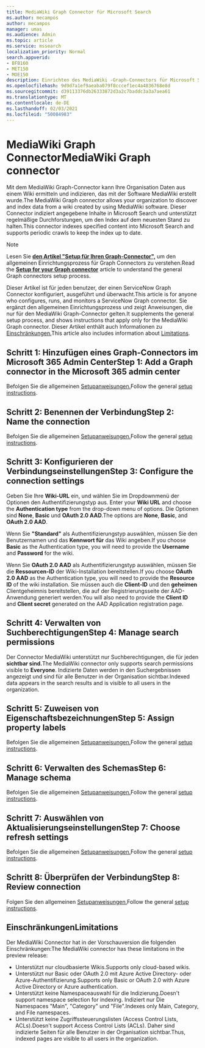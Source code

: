 ```yaml
---
title: MediaWiki Graph Connector für Microsoft Search
ms.author: mecampos
author: mecampos
manager: umas
ms.audience: Admin
ms.topic: article
ms.service: mssearch
localization_priority: Normal
search.appverid:
- BFB160
- MET150
- MOE150
description: Einrichten des MediaWiki -Graph-Connectors für Microsoft Search
ms.openlocfilehash: 9d9d7a1ef9aeaba079f8cccef1ec4a4836768e8d
ms.sourcegitcommit: d39113376db26333872d3a2c7baddc3a3a7aea61
ms.translationtype: MT
ms.contentlocale: de-DE
ms.lasthandoff: 02/03/2021
ms.locfileid: "50084983"
---
```

<!---Previous ms.author: monaray --->

# <a name="mediawiki-graph-connector"></a><span data-ttu-id="59c37-103">MediaWiki Graph Connector</span><span class="sxs-lookup"><span data-stu-id="59c37-103">MediaWiki Graph connector</span></span>

<span data-ttu-id="59c37-104">Mit dem MediaWiki Graph-Connector kann Ihre Organisation Daten aus einem Wiki ermitteln und indizieren, das mit der Software MediaWiki erstellt wurde.</span><span class="sxs-lookup"><span data-stu-id="59c37-104">The MediaWiki Graph connector allows your organization to discover and index data from a wiki created by using MediaWiki software.</span></span> <span data-ttu-id="59c37-105">Dieser Connector indiziert angegebene Inhalte in Microsoft Search und unterstützt regelmäßige Durchforstungen, um den Index auf dem neuesten Stand zu halten.</span><span class="sxs-lookup"><span data-stu-id="59c37-105">This connector indexes specified content into Microsoft Search and supports periodic crawls to keep the index up to date.</span></span>

> [!NOTE]
> <span data-ttu-id="59c37-106">Lesen Sie [**den Artikel "Setup für Ihren Graph-Connector",**](configure-connector.md) um den allgemeinen Einrichtungsprozess für Graph Connectors zu verstehen.</span><span class="sxs-lookup"><span data-stu-id="59c37-106">Read the [**Setup for your Graph connector**](configure-connector.md) article to understand the general Graph connectors setup process.</span></span>

<span data-ttu-id="59c37-107">Dieser Artikel ist für jeden benutzer, der einen ServiceNow Graph Connector konfiguriert, ausgeführt und überwacht.</span><span class="sxs-lookup"><span data-stu-id="59c37-107">This article is for anyone who configures, runs, and monitors a ServiceNow Graph connector.</span></span> <span data-ttu-id="59c37-108">Sie ergänzt den allgemeinen Einrichtungsprozess und zeigt Anweisungen, die nur für den MediaWiki Graph-Connector gelten.</span><span class="sxs-lookup"><span data-stu-id="59c37-108">It supplements the general setup process, and shows instructions that apply only for the MediaWiki Graph connector.</span></span> <span data-ttu-id="59c37-109">Dieser Artikel enthält auch Informationen zu [Einschränkungen.](#limitations)</span><span class="sxs-lookup"><span data-stu-id="59c37-109">This article also includes information about [Limitations](#limitations).</span></span>

<!---## Before you get started-->

<!---Insert "Before you get started" recommendations for this data source-->

## <a name="step-1-add-a-graph-connector-in-the-microsoft-365-admin-center"></a><span data-ttu-id="59c37-110">Schritt 1: Hinzufügen eines Graph-Connectors im Microsoft 365 Admin Center</span><span class="sxs-lookup"><span data-stu-id="59c37-110">Step 1: Add a Graph connector in the Microsoft 365 admin center</span></span>

<span data-ttu-id="59c37-111">Befolgen Sie die allgemeinen [Setupanweisungen.](https://docs.microsoft.com/microsoftsearch/configure-connector)</span><span class="sxs-lookup"><span data-stu-id="59c37-111">Follow the general [setup instructions](https://docs.microsoft.com/microsoftsearch/configure-connector).</span></span>
<!---If the above phrase does not apply, delete it and insert specific details for your data source that are different from general setup instructions.-->

## <a name="step-2-name-the-connection"></a><span data-ttu-id="59c37-112">Schritt 2: Benennen der Verbindung</span><span class="sxs-lookup"><span data-stu-id="59c37-112">Step 2: Name the connection</span></span>

<span data-ttu-id="59c37-113">Befolgen Sie die allgemeinen [Setupanweisungen.](https://docs.microsoft.com/microsoftsearch/configure-connector)</span><span class="sxs-lookup"><span data-stu-id="59c37-113">Follow the general [setup instructions](https://docs.microsoft.com/microsoftsearch/configure-connector).</span></span>
<!---If the above phrase does not apply, delete it and insert specific details for your data source that are different from general setup instructions.-->

## <a name="step-3-configure-the-connection-settings"></a><span data-ttu-id="59c37-114">Schritt 3: Konfigurieren der Verbindungseinstellungen</span><span class="sxs-lookup"><span data-stu-id="59c37-114">Step 3: Configure the connection settings</span></span>

<span data-ttu-id="59c37-115">Geben Sie Ihre **Wiki-URL** ein, und wählen Sie im Dropdownmenü der Optionen den Authentifizierungstyp aus. </span><span class="sxs-lookup"><span data-stu-id="59c37-115">Enter your **Wiki URL** and choose the **Authentication type** from the drop-down menu of options.</span></span> <span data-ttu-id="59c37-116">Die Optionen sind **None**, **Basic** und **OAuth 2.0 AAD**.</span><span class="sxs-lookup"><span data-stu-id="59c37-116">The options are **None**, **Basic**, and **OAuth 2.0 AAD**.</span></span>

<span data-ttu-id="59c37-117">Wenn Sie **"Standard"** als Authentifizierungstyp  auswählen, müssen Sie den Benutzernamen und das **Kennwort für** das Wiki angeben.</span><span class="sxs-lookup"><span data-stu-id="59c37-117">If you choose **Basic** as the Authentication type, you will need to provide the **Username** and **Password** for the wiki.</span></span>

<span data-ttu-id="59c37-118">Wenn Sie **OAuth 2.0 AAD** als Authentifizierungstyp auswählen, müssen Sie die **Ressourcen-ID** der Wiki-Installation bereitstellen.</span><span class="sxs-lookup"><span data-stu-id="59c37-118">If you choose **OAuth 2.0 AAD** as the Authentication type, you will need to provide the **Resource ID** of the wiki installation.</span></span> <span data-ttu-id="59c37-119">Sie müssen auch die **Client-ID** und den **geheimen** Clientgeheimnis bereitstellen, die auf der Registrierungsseite der AAD-Anwendung generiert werden.</span><span class="sxs-lookup"><span data-stu-id="59c37-119">You will also need to provide the **Client ID** and **Client secret** generated on the AAD Application registration page.</span></span>

## <a name="step-4-manage-search-permissions"></a><span data-ttu-id="59c37-120">Schritt 4: Verwalten von Suchberechtigungen</span><span class="sxs-lookup"><span data-stu-id="59c37-120">Step 4: Manage search permissions</span></span>

<span data-ttu-id="59c37-121">Der Connector MediaWiki unterstützt nur Suchberechtigungen, die für jeden **sichtbar sind.**</span><span class="sxs-lookup"><span data-stu-id="59c37-121">The MediaWiki connector only supports search permissions visible to **Everyone**.</span></span> <span data-ttu-id="59c37-122">Indizierte Daten werden in den Suchergebnissen angezeigt und sind für alle Benutzer in der Organisation sichtbar.</span><span class="sxs-lookup"><span data-stu-id="59c37-122">Indexed data appears in the search results and is visible to all users in the organization.</span></span>

## <a name="step-5-assign-property-labels"></a><span data-ttu-id="59c37-123">Schritt 5: Zuweisen von Eigenschaftsbezeichnungen</span><span class="sxs-lookup"><span data-stu-id="59c37-123">Step 5: Assign property labels</span></span>

<span data-ttu-id="59c37-124">Befolgen Sie die allgemeinen [Setupanweisungen.](https://docs.microsoft.com/microsoftsearch/configure-connector)</span><span class="sxs-lookup"><span data-stu-id="59c37-124">Follow the general [setup instructions](https://docs.microsoft.com/microsoftsearch/configure-connector).</span></span>
<!---If the above phrase does not apply, delete it and insert specific details for your data source that are different from general setup instructions.-->

## <a name="step-6-manage-schema"></a><span data-ttu-id="59c37-125">Schritt 6: Verwalten des Schemas</span><span class="sxs-lookup"><span data-stu-id="59c37-125">Step 6: Manage schema</span></span>

<span data-ttu-id="59c37-126">Befolgen Sie die allgemeinen [Setupanweisungen.](https://docs.microsoft.com/microsoftsearch/configure-connector)</span><span class="sxs-lookup"><span data-stu-id="59c37-126">Follow the general [setup instructions](https://docs.microsoft.com/microsoftsearch/configure-connector).</span></span>
<!---If the above phrase does not apply, delete it and insert specific details for your data source that are different from general setup instructions.-->

## <a name="step-7-choose-refresh-settings"></a><span data-ttu-id="59c37-127">Schritt 7: Auswählen von Aktualisierungseinstellungen</span><span class="sxs-lookup"><span data-stu-id="59c37-127">Step 7: Choose refresh settings</span></span>

<span data-ttu-id="59c37-128">Befolgen Sie die allgemeinen [Setupanweisungen.](https://docs.microsoft.com/microsoftsearch/configure-connector)</span><span class="sxs-lookup"><span data-stu-id="59c37-128">Follow the general [setup instructions](https://docs.microsoft.com/microsoftsearch/configure-connector).</span></span>
<!---If the above phrase does not apply, delete it and insert specific details for your data source that are different from general setup instructions.-->

## <a name="step-8-review-connection"></a><span data-ttu-id="59c37-129">Schritt 8: Überprüfen der Verbindung</span><span class="sxs-lookup"><span data-stu-id="59c37-129">Step 8: Review connection</span></span>

<span data-ttu-id="59c37-130">Folgen Sie den allgemeinen [Setupanweisungen.](https://docs.microsoft.com/microsoftsearch/configure-connector)</span><span class="sxs-lookup"><span data-stu-id="59c37-130">Follow the general [setup instructions](https://docs.microsoft.com/microsoftsearch/configure-connector).</span></span>
<!---If the above phrase does not apply, delete it and insert specific details for your data source that are different from general setup instructions.-->

<!---## Troubleshooting-->
<!---To be added-->

## <a name="limitations"></a><span data-ttu-id="59c37-131">Einschränkungen</span><span class="sxs-lookup"><span data-stu-id="59c37-131">Limitations</span></span>

<span data-ttu-id="59c37-132">Der MediaWiki Connector hat in der Vorschauversion die folgenden Einschränkungen:</span><span class="sxs-lookup"><span data-stu-id="59c37-132">The MediaWiki connector has these limitations in the preview release:</span></span>

* <span data-ttu-id="59c37-133">Unterstützt nur cloudbasierte Wikis.</span><span class="sxs-lookup"><span data-stu-id="59c37-133">Supports only cloud-based wikis.</span></span>
* <span data-ttu-id="59c37-134">Unterstützt nur Basic oder OAuth 2.0 mit Azure Active Directory- oder Azure-Authentifizierung.</span><span class="sxs-lookup"><span data-stu-id="59c37-134">Supports only Basic or OAuth 2.0 with Azure Active Directory or Azure authentication.</span></span>
* <span data-ttu-id="59c37-135">Unterstützt keine Namespaceauswahl für die Indizierung.</span><span class="sxs-lookup"><span data-stu-id="59c37-135">Doesn't support namespace selection for indexing.</span></span> <span data-ttu-id="59c37-136">Indiziert nur Die Namespaces "Main", "Category" und "File".</span><span class="sxs-lookup"><span data-stu-id="59c37-136">Indexes only Main, Category, and File namespaces.</span></span>
* <span data-ttu-id="59c37-137">Unterstützt keine Zugriffssteuerungslisten (Access Control Lists, ACLs).</span><span class="sxs-lookup"><span data-stu-id="59c37-137">Doesn't support Access Control Lists (ACLs).</span></span> <span data-ttu-id="59c37-138">Daher sind indizierte Seiten für alle Benutzer in der Organisation sichtbar.</span><span class="sxs-lookup"><span data-stu-id="59c37-138">Thus, indexed pages are visible to all users in the organization.</span></span>
